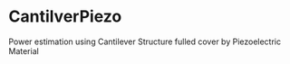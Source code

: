 # CantilverPiezo
Power estimation using Cantilever Structure fulled cover by Piezoelectric Material
